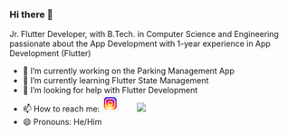 ### Hi there 👋
Jr. Flutter Developer, with B.Tech. in Computer Science and Engineering passionate about the App Development with 1-year experience in App Development (Flutter)

- 🔭 I’m currently working on the Parking Management App
- 🌱 I’m currently learning Flutter State Management
- 🤔 I’m looking for help with Flutter Development
- 📫 How to reach me: 
[<img src="insta.gif" width="30">](https://www.instagram.com/s.ankit1140/) &nbsp;&nbsp;&nbsp;&nbsp;&nbsp;&nbsp;
[<img src="https://simpleicons.org/icons/gmail.svg" width="30">](mailto:s.ankit1140@gmail.com)
- 😄 Pronouns: He/Him
